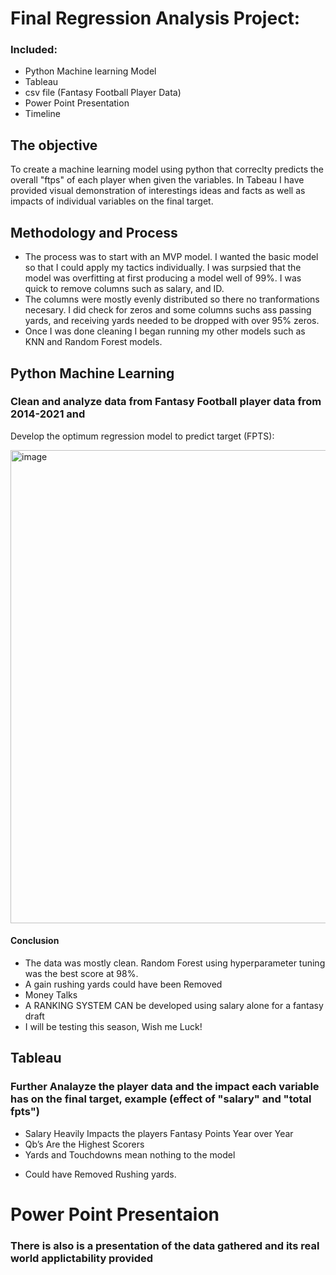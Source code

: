 


# Final Regression Analysis Project: 
### Included:
  - Python Machine learning Model
  - Tableau
  - csv file (Fantasy Football Player Data)
  - Power Point Presentation
  - Timeline
  
 
## The objective
To create a machine learning model using python that correclty predicts the overall "ftps" of each player when given the variables. In Tabeau I have provided visual demonstration of interestings ideas and facts as well as impacts of individual variables on the final target.  

## Methodology and Process
 - The process was to start with an MVP model. I wanted the basic model so that I could apply my tactics individually. I was surpsied that the model was overfitting at first producing a model well of 99%. I was quick to remove columns such as salary, and ID. 
 - The columns were mostly evenly distributed so there no tranformations necesary. I did check for zeros and some columns suchs ass passing yards, and receiving yards needed to be dropped with over 95% zeros.
 - Once I was done cleaning I began running my other models such as KNN and Random Forest models.


## Python Machine Learning
### Clean and analyze data from Fantasy Football player data from 2014-2021 and 
Develop the optimum regression model to predict target (FPTS):

<img width="757" alt="image" src="https://user-images.githubusercontent.com/89196154/188275408-00cfd049-6bc5-44ee-a13c-ae54e91725ad.png">


#### Conclusion
 - The data was mostly clean. Random Forest using hyperparameter tuning was the best score at 98%. 
 - A
 gain rushing yards could have been Removed
 - Money Talks
 - A RANKING SYSTEM CAN be developed using salary alone for a fantasy draft
 - I will be testing this season, Wish me Luck!


 
## Tableau 
### Further Analayze the player data and the impact each variable has on the final target, example (effect of "salary" and "total fpts")
 - Salary Heavily Impacts the players Fantasy Points Year over Year
 - Qb’s Are the Highest Scorers
 - Yards and Touchdowns mean nothing to the model

 * Could have Removed Rushing yards.

# Power Point Presentaion
###  There is also is a presentation of the data gathered and its real world applictability provided
